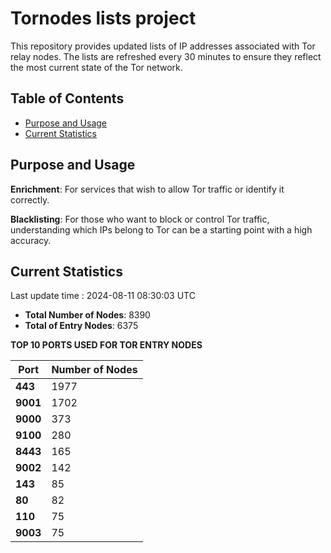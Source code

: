 # Tornodes lists project

This repository provides updated lists of IP addresses associated with Tor relay nodes. The lists are refreshed every 30 minutes to ensure they reflect the most current state of the Tor network.

## Table of Contents

- [Purpose and Usage](#purpose-and-usage)
- [Current Statistics](#current-statistics)


## Purpose and Usage

**Enrichment**: For services that wish to allow Tor traffic or identify it correctly.

**Blacklisting**: For those who want to block or control Tor traffic, understanding which IPs belong to Tor can be a starting point with a high accuracy.

## Current Statistics

Last update time : 2024-08-11 08:30:03 UTC

- **Total Number of Nodes**: 8390
- **Total of Entry Nodes**: 6375

**TOP 10 PORTS USED FOR TOR ENTRY NODES**

| **Port** | **Number of Nodes** |
|------|-----------------|
| **443**   | 1977  |
| **9001**   | 1702  |
| **9000**   | 373  |
| **9100**   | 280  |
| **8443**   | 165  |
| **9002**   | 142  |
| **143**   | 85  |
| **80**   | 82  |
| **110**   | 75  |
| **9003**   | 75  |

